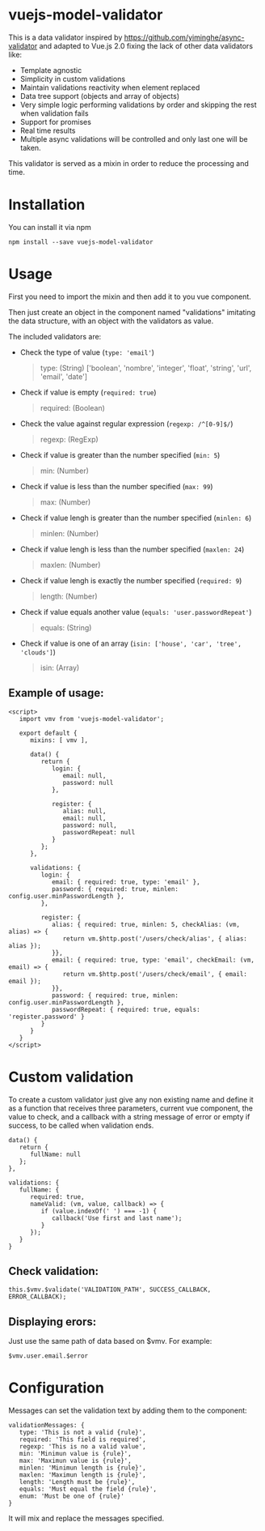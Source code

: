 # vuejs-model-validator

This is a data validator inspired by https://github.com/yiminghe/async-validator and adapted to Vue.js 2.0 fixing the lack of other data validators like:
* Template agnostic
* Simplicity in custom validations
* Maintain validations reactivity when element replaced
* Data tree support (objects and array of objects)
* Very simple logic performing validations by order and skipping the rest when validation fails
* Support for promises
* Real time results
* Multiple async validations will be controlled and only last one will be taken.

This validator is served as a mixin in order to reduce the processing and time.

# Installation
You can install it via npm
```
npm install --save vuejs-model-validator
```

# Usage
First you need to import the mixin and then add it to you vue component.

Then just create an object in the component named "validations" imitating the data structure, with an object with the validators as value.

The included validators are:

* Check the type of value (`type: 'email'`)

  > type: (String) ['boolean', 'nombre', 'integer', 'float', 'string', 'url', 'email', 'date']

* Check if value is empty (`required: true`)

  > required: (Boolean)

* Check the value against regular expression (`regexp: /^[0-9]$/`)

  > regexp: (RegExp)

* Check if value is greater than the number specified (`min: 5`)

  > min: (Number)

* Check if value is less than the number specified (`max: 99`)

  > max: (Number)

* Check if value lengh is greater than the number specified (`minlen: 6`)

  > minlen: (Number)

* Check if value lengh is less than the number specified (`maxlen: 24`)

  > maxlen: (Number)

* Check if value lengh is exactly the number specified (`required: 9`)

  > length: (Number)

* Check if value equals another value (`equals: 'user.passwordRepeat'`)

  > equals: (String)

* Check if value is one of an array (`isin: ['house', 'car', 'tree', 'clouds']`)

  > isin: (Array)

## Example of usage:
```
<script>
   import vmv from 'vuejs-model-validator';

   export default {
      mixins: [ vmv ],

      data() {
         return {
            login: {
               email: null,
               password: null
            },

            register: {
               alias: null,
               email: null,
               password: null,
               passwordRepeat: null
            }
         };
      },

      validations: {
         login: {
            email: { required: true, type: 'email' },
            password: { required: true, minlen: config.user.minPasswordLength },
         },

         register: {
            alias: { required: true, minlen: 5, checkAlias: (vm, alias) => {
               return vm.$http.post('/users/check/alias', { alias: alias });
            }},
            email: { required: true, type: 'email', checkEmail: (vm, email) => {
               return vm.$http.post('/users/check/email', { email: email });
            }},
            password: { required: true, minlen: config.user.minPasswordLength },
            passwordRepeat: { required: true, equals: 'register.password' }
         }
      }
   }
</script>
```

# Custom validation
To create a custom validator just give any non existing name and define it as a function that receives three parameters, current vue component, the value to check, and a callback with a string message of error or empty if success, to be called when validation ends.

```
data() {
   return {
      fullName: null
   };
},

validations: {
   fullName: {
      required: true,
      nameValid: (vm, value, callback) => {
         if (value.indexOf(' ') === -1) {
            callback('Use first and last name');
         }
      });
   }
}
```

## Check validation:
```
this.$vmv.$validate('VALIDATION_PATH', SUCCESS_CALLBACK, ERROR_CALLBACK);
```

## Displaying erors:
Just use the same path of data based on $vmv. For example:
```
$vmv.user.email.$error
```

# Configuration
Messages can set the validation text by adding them to the component:
```
validationMessages: {
   type: 'This is not a valid {rule}',
   required: 'This field is required',
   regexp: 'This is no a valid value',
   min: 'Minimun value is {rule}',
   max: 'Maximun value is {rule}',
   minlen: 'Minimun length is {rule}',
   maxlen: 'Maximun length is {rule}',
   length: 'Length must be {rule}',
   equals: 'Must equal the field {rule}',
   enum: 'Must be one of {rule}'
}
```
It will mix and replace the messages specified.
